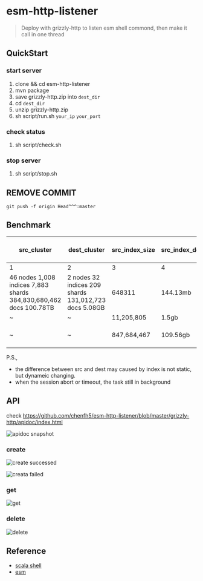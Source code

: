 # esm-http-listener
> Deploy with grizzly-http to listen esm shell commond, then make it call in one thread

## QuickStart
### start server
1. clone && cd esm-http-listener
2. mvn package
3. save grizzly-http.zip into `dest_dir`
4. cd `dest_dir`
5. unzip grizzly-http.zip
6. sh script/run.sh `your_ip` `your_port`

### check status
1. sh script/check.sh

### stop server
1. sh script/stop.sh

## REMOVE COMMIT
`git push -f origin Head^^^:master`

## Benchmark
|src_cluster|dest_cluster|src_index_size|src_index_doc|dest_index_size|dest_index_doc|Elapsed time in second|
|---|---|---|---|---|---|---|
|1|2|3|4|5|6|7|
|46 nodes 1,008 indices 7,883 shards 384,830,680,462 docs 100.78TB|2 nodes 32 indices 209 shards 131,012,723 docs 5.08GB|648311|144.13mb|647,774|149.5mb|55|
|~|~|11,205,805|1.5gb|11,191,609|2.13gb|466|
|~|~|847,684,467|109.56gb|xx|xx|Timeout: timeout:worried:|

P.S.,
- the difference between src and dest may caused by index is not static, but dynameic changing.
- when the session abort or timeout, the task still in background

## API
check https://github.com/chenfh5/esm-http-listener/blob/master/grizzly-http/apidoc/index.html

![apidoc snapshot](https://upload-images.jianshu.io/upload_images/2189341-876141979d652824.png?imageMogr2/auto-orient/strip%7CimageView2/2/w/1240)

### create
![create successed](https://upload-images.jianshu.io/upload_images/2189341-f8994061392dd07f.png?imageMogr2/auto-orient/strip%7CimageView2/2/w/1240)

![creata failed](https://upload-images.jianshu.io/upload_images/2189341-49f35579d5ef62e3.png?imageMogr2/auto-orient/strip%7CimageView2/2/w/1240)

### get
![get](https://upload-images.jianshu.io/upload_images/2189341-a25f34f4e093705b.png?imageMogr2/auto-orient/strip%7CimageView2/2/w/1240)

### delete
![delete](https://upload-images.jianshu.io/upload_images/2189341-42c7b8d5d44e107a.png?imageMogr2/auto-orient/strip%7CimageView2/2/w/1240)


## Reference
- [scala shell](https://www.scala-lang.org/api/current/scala/sys/process/ProcessBuilder.html)
- [esm](https://github.com/medcl/esm)
